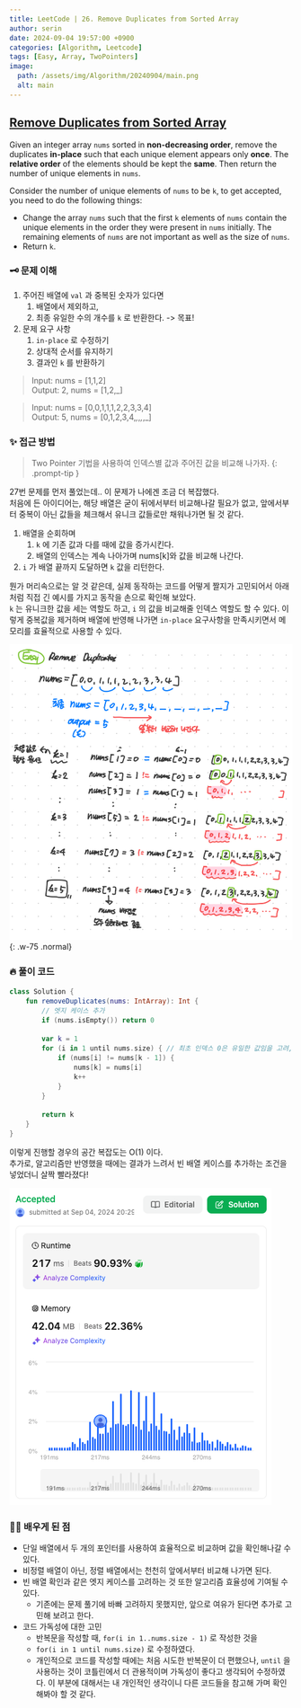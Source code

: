 ```yaml
---
title: LeetCode | 26. Remove Duplicates from Sorted Array
author: serin
date: 2024-09-04 19:57:00 +0900
categories: [Algorithm, Leetcode]
tags: [Easy, Array, TwoPointers]
image:
  path: /assets/img/Algorithm/20240904/main.png
  alt: main
---
```


## [Remove Duplicates from Sorted Array](https://leetcode.com/problems/remove-duplicates-from-sorted-array/description)

Given an integer array `nums` sorted in **non-decreasing order**, remove the duplicates **in-place** such that each unique element appears only **once**. The **relative order** of the elements should be kept the **same**. Then return the number of unique elements in `nums`.

Consider the number of unique elements of `nums` to be `k`, to get accepted, you need to do the following things:

- Change the array `nums` such that the first `k` elements of `nums` contain the unique elements in the order they were present in `nums` initially. The remaining elements of `nums` are not important as well as the size of `nums`.
- Return `k`.


### 🗝️ 문제 이해
1. 주어진 배열에 `val` 과 중복된 숫자가 있다면
   1. 배열에서 제외하고,
   2. 최종 유일한 수의 개수를 `k` 로 반환한다. -> 목표!
2. 문제 요구 사항
   1. `in-place` 로 수정하기
   2. 상대적 순서를 유지하기
   3. 결과인 `k` 를 반환하기

> Input: nums = [1,1,2]  
> Output: 2, nums = [1,2,_]

>Input: nums = [0,0,1,1,1,2,2,3,3,4]  
> Output: 5, nums = [0,1,2,3,4,_,_,_,_,_]

### ✨ 접근 방법

> Two Pointer 기법을 사용하여 인덱스별 값과 주어진 값을 비교해 나가자.
{: .prompt-tip }

27번 문제를 먼저 풀었는데.. 이 문제가 나에겐 조금 더 복잡했다.  
처음에 든 아이디어는, 해당 배열은 굳이 뒤에서부터 비교해나갈 필요가 없고, 앞에서부터 중복이 아닌 값들을 체크해서 유니크 값들로만 채워나가면 될 것 같다.

1. 배열을 순회하며
   1. `k` 에 기존 값과 다를 때에 값을 증가시킨다.
   2. 배열의 인덱스는 계속 나아가며 nums[k]와 값을 비교해 나간다. 
2. `i` 가 배열 끝까지 도달하면 `k` 값을 리턴한다.

뭔가 머리속으로는 알 것 같은데, 실제 동작하는 코드를 어떻게 짤지가 고민되어서 아래처럼 직접 긴 예시를 가지고 동작을 손으로 확인해 보았다.  
`k` 는 유니크한 값을 세는 역할도 하고, `i` 의 값을 비교해줄 인덱스 역할도 할 수 있다. 이렇게 중복값을 제거하며 배열에 반영해 나가면 `in-place` 요구사항을 만족시키면서 메모리를 효율적으로 사용할 수 있다.

![example](/assets/img/Algorithm/20240904/example.jpeg){: .w-75 .normal}

### 🔥 풀이 코드

```kotlin
class Solution {
    fun removeDuplicates(nums: IntArray): Int {
        // 엣지 케이스 추가
        if (nums.isEmpty()) return 0

        var k = 1
        for (i in 1 until nums.size) { // 최초 인덱스 0은 유일한 값임을 고려, until 가독성 고려
            if (nums[i] != nums[k - 1]) {
                nums[k] = nums[i]
                k++
            }
        }

        return k
    }
}
```

이렇게 진행할 경우의 공간 복잡도는 O(1) 이다.  
추가로, 알고리즘만 반영했을 때에는 결과가 느려서 빈 배열 케이스를 추가하는 조건을 넣었더니 살짝 빨라졌다!

![result](/assets/img/Algorithm/20240904/result.png)

### 🙆‍♀️ 배우게 된 점

- 단일 배열에서 두 개의 포인터를 사용하여 효율적으로 비교하며 값을 확인해나갈 수 있다.
- 비정렬 배열이 아닌, 정렬 배열에서는 천천히 앞에서부터 비교해 나가면 된다.
- 빈 배열 확인과 같은 엣지 케이스를 고려하는 것 또한 알고리즘 효율성에 기여될 수 있다.
  - 기존에는 문제 풀기에 바빠 고려하지 못했지만, 앞으로 여유가 된다면 추가로 고민해 보려고 한다.
- 코드 가독성에 대한 고민
  - 반복문을 작성할 때, `for(i in 1..nums.size - 1)` 로 작성한 것을
  - `for(i in 1 until nums.size)` 로 수정하였다.
  - 개인적으로 코드를 작성할 때에는 처음 시도한 반복문이 더 편했으나, `until` 을 사용하는 것이 코틀린에서 더 관용적이며 가독성이 좋다고 생각되어 수정하였다. 이 부분에 대해서는 내 개인적인 생각이니 다른 코드들을 참고해 가며 확인해봐야 할 것 같다.

